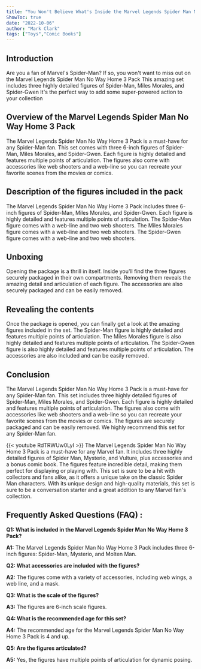 ```yaml
---
title: "You Won't Believe What's Inside the Marvel Legends Spider Man No Way Home 3 Pack!"
ShowToc: true 
date: "2022-10-06"
author: "Mark Clark" 
tags: ["Toys","Comic Books"]
---
```

## Introduction

Are you a fan of Marvel's Spider-Man? If so, you won't want to miss out on the Marvel Legends Spider Man No Way Home 3 Pack This amazing set includes three highly detailed figures of Spider-Man, Miles Morales, and Spider-Gwen It's the perfect way to add some super-powered action to your collection 

## Overview of the Marvel Legends Spider Man No Way Home 3 Pack

The Marvel Legends Spider Man No Way Home 3 Pack is a must-have for any Spider-Man fan. This set comes with three 6-inch figures of Spider-Man, Miles Morales, and Spider-Gwen. Each figure is highly detailed and features multiple points of articulation. The figures also come with accessories like web shooters and a web-line so you can recreate your favorite scenes from the movies or comics. 

## Description of the figures included in the pack

The Marvel Legends Spider Man No Way Home 3 Pack includes three 6-inch figures of Spider-Man, Miles Morales, and Spider-Gwen. Each figure is highly detailed and features multiple points of articulation. The Spider-Man figure comes with a web-line and two web shooters. The Miles Morales figure comes with a web-line and two web shooters. The Spider-Gwen figure comes with a web-line and two web shooters. 

## Unboxing

Opening the package is a thrill in itself. Inside you'll find the three figures securely packaged in their own compartments. Removing them reveals the amazing detail and articulation of each figure. The accessories are also securely packaged and can be easily removed. 

## Revealing the contents

Once the package is opened, you can finally get a look at the amazing figures included in the set. The Spider-Man figure is highly detailed and features multiple points of articulation. The Miles Morales figure is also highly detailed and features multiple points of articulation. The Spider-Gwen figure is also highly detailed and features multiple points of articulation. The accessories are also included and can be easily removed. 

## Conclusion

The Marvel Legends Spider Man No Way Home 3 Pack is a must-have for any Spider-Man fan. This set includes three highly detailed figures of Spider-Man, Miles Morales, and Spider-Gwen. Each figure is highly detailed and features multiple points of articulation. The figures also come with accessories like web shooters and a web-line so you can recreate your favorite scenes from the movies or comics. The figures are securely packaged and can be easily removed. We highly recommend this set for any Spider-Man fan.

{{< youtube RdTRWUw0LyI >}} 
The Marvel Legends Spider Man No Way Home 3 Pack is a must-have for any Marvel fan. It includes three highly detailed figures of Spider Man, Mysterio, and Vulture, plus accessories and a bonus comic book. The figures feature incredible detail, making them perfect for displaying or playing with. This set is sure to be a hit with collectors and fans alike, as it offers a unique take on the classic Spider Man characters. With its unique design and high-quality materials, this set is sure to be a conversation starter and a great addition to any Marvel fan's collection.

## Frequently Asked Questions (FAQ) :
**Q1: What is included in the Marvel Legends Spider Man No Way Home 3 Pack?**

**A1:** The Marvel Legends Spider Man No Way Home 3 Pack includes three 6-inch figures: Spider-Man, Mysterio, and Molten Man.

**Q2: What accessories are included with the figures?**

**A2:** The figures come with a variety of accessories, including web wings, a web line, and a mask.

**Q3: What is the scale of the figures?**

**A3:** The figures are 6-inch scale figures.

**Q4: What is the recommended age for this set?**

**A4:** The recommended age for the Marvel Legends Spider Man No Way Home 3 Pack is 4 and up.

**Q5: Are the figures articulated?**

**A5:** Yes, the figures have multiple points of articulation for dynamic posing.



